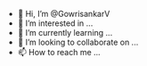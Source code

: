 - 👋 Hi, I’m @GowrisankarV
- 👀 I’m interested in ...
- 🌱 I’m currently learning ...
- 💞️ I’m looking to collaborate on ...
- 📫 How to reach me ...

<!---
GowrisankarV/GowrisankarV is a ✨ special ✨ repository because its `README.md` (this file) appears on your GitHub profile.
You can click the Preview link to take a look at your changes.
--->
